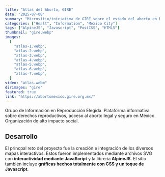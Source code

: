```yaml
---
title: "Atlas del Aborto, GIRE"
date: "2025-07-08"
summary: "Micrositio/iniciativa de GIRE sobre el estado del aborto en México; contiene recursos legales, datos y análisis."
categories: ["Healt", "Information", "Mexico City"]
tags: ["AlpineJS", "Javascript", "PostCSS", "HTML5"]
thumbnail: "gire.webp"
images:
  [
    "atlas-1.webp",
    "atlas-2.webp",
    "atlas-3.webp",
    "atlas-4.webp",
    "atlas-5.webp",
    "atlas-6.webp",
    "atlas-7.webp",
  ]
video: "atlas.webm"
dirimages: "gire"
featured: true
link: "https://abortomexico.gire.org.mx/"
---
```


Grupo de Información en Reproducción Elegida. Plataforma informativa sobre derechos
reproductivos, acceso al aborto legal y seguro en México. Organización de alto
impacto social.

## Desarrollo

El princpal reto del proyecto fue la creación e integración de los diversos mapas
interactivos. Estos fueron implementados mediante archivos SVG con **interactividad
mediante JavaScript** y la librería **AlpineJS**. El sitio también incluye **gráficas
hechos totalmente con CSS y un toque de Javascript**.
